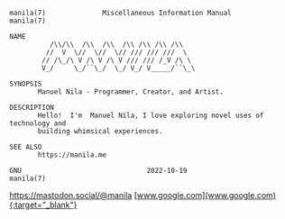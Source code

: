 ```
manila(7)              Miscellaneous Information Manual              manila(7)

NAME
          /\\/\\  /\\  /\\  /\\ /\\ /\\ /\\
         //  V  \//  \//  \// /// /// ///  \
        // /\_/\ V /\ V /\ V /// /// /_V /\ \
        V_/     \_/``\_/  \_/ V_/ V_____/``\_\

SYNOPSIS
       Manuel Nila - Programmer, Creator, and Artist.

DESCRIPTION
       Hello!  I'm  Manuel Nila, I love exploring novel uses of technology and
       building whimsical experiences.

SEE ALSO
       https://manila.me

GNU                               2022-10-19                         manila(7)
```
<a rel="nofollow me" class="Link--primary" href="https://mastodon.social/@manila">https://mastodon.social/@manila</a>
[www.google.com](www.google.com){:target="_blank"}

